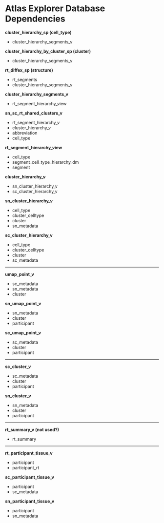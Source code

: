# Atlas Explorer Database Dependencies

**cluster_hierarchy_sp (cell_type)**
 - cluster_hierarchy_segments_v

**cluster_hierarchy_by_cluster_sp (cluster)**
 - cluster_hierarchy_segments_v
 
**rt_diffex_sp (structure)**
 - rt_segments
 - cluster_hierarchy_segments_v

**cluster_hierarchy_segments_v**
 - rt_segment_hierarchy_view
 
**sn_sc_rt_shared_clusters_v**
 - rt_segment_hierarchy_v
 - cluster_hierarchy_v
 - abbreviation
 - cell_type 
 
**rt_segment_hierarchy_view**
 - cell_type
 - segment_cell_type_hierarchy_dm
 - segment 

**cluster_hierarchy_v**
 - sn_cluster_hierarchy_v
 - sc_cluster_hierarchy_v
 
**sn_cluster_hierarchy_v**
 - cell_type
 - cluster_celltype
 - cluster
 - sn_metadata
 
**sc_cluster_hierarchy_v**
 - cell_type
 - cluster_celltype
 - cluster
 - sc_metadata
 
---

**umap_point_v**
 - sc_metadata
 - sn_metadata
 - cluster
 
**sn_umap_point_v**
 - sn_metadata
 - cluster
 - participant
 
**sc_umap_point_v**
 - sc_metadata
 - cluster
 - participant
 
---

**sc_cluster_v**
 - sc_metadata
 - cluster
 - participant
 
**sn_cluster_v**
 - sn_metadata
 - cluster
 - participant
 
---

**rt_summary_v (not used?)**
 - rt_summary

---

**rt_participant_tissue_v**
 - participant
 - participant_rt
 
**sc_participant_tissue_v**
 - participant
 - sc_metadata

**sn_participant_tissue_v**
 - participant
 - sn_metadata

 

